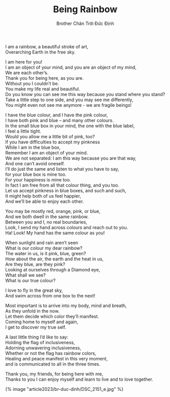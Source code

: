 ﻿---
title: Being Rainbow
author: Brother Chân Trời Đức Định 
---

<div class="verse"><p>I am a rainbow, a beautiful stroke of art,<br/>
Overarching Earth in the free sky.</p>

<p>I am here for you!<br/>
I am an object of your mind, and you are an object of my mind,<br/>
We are each other’s.<br/>
Thank you for being here, as you are.<br/>
Without you I couldn’t be.<br/>
You make my life real and beautiful.<br/>
Do you know you can see me this way because you stand where you stand?<br/>
Take a little step to one side, and you may see me differently,<br/>
You might even not see me anymore - we are fragile beings!</p>

<p>I have the blue colour, and I have the pink colour,<br/>
I have both pink and blue – and many other colours.<br/>
In the small blue box in your mind, the one with the blue label,<br/>
I feel a little tight.<br/>
Would you allow me a little bit of pink, too?<br/>
If you have difficulties to accept my pinkness<br/>
While I am in the blue box,<br/>
Remember I am an object of your mind.<br/>
We are not separated: I am this way because you are that way,<br/>
And one can’t avoid oneself.<br/>
I’ll do just the same and listen to what you have to say,<br/>
for your blue box is mine too.<br/>
For your happiness is mine too.<br/>
In fact I am free from all that colour thing, and you too.<br/>
Let us accept pinkness in blue boxes, and such and such,<br/>
It might help both of us feel happier,<br/>
And we’ll be able to enjoy each other.</p>

<p>You may be mostly red, orange, pink, or blue,<br/>
And we both dwell in the same rainbow.<br/>
Between you and I, no real boundaries,<br/>
Look, I send my hand across colours and reach out to you.<br/>
Ha! Look! My hand has the same colour as you!</p>

<p>When sunlight and rain aren’t seen<br/>
What is our colour my dear rainbow?<br/>
The water in us, is it pink, blue, green?<br/>
How about the air, the earth and the heat in us,<br/>
Are they blue, are they pink?<br/>
Looking at ourselves through a Diamond eye,<br/>
What shall we see?<br/>
What is our true colour?</p>

<p>I love to fly in the great sky,<br/>
And swim across from one box to the next!</p>

<p>Most important is to arrive into my body, mind and breath,<br/>
As they unfold in the now.<br/>
Let them decide which color they’ll manifest.<br/>
Coming home to myself and again,<br/>
I get to discover my true self.</p>

<p>A last little thing I’d like to say:<br/>
Holding the flag of inclusiveness,<br/>
Adorning unwavering inclusiveness,<br/>
Whether or not the flag has rainbow colors,<br/>
Healing and peace manifest in this very moment,<br/>
and is communicated to all in the three times.</p>

<p>Thank you, my friends, for being here with me,<br/>
Thanks to you I can enjoy myself and learn to live and to love together.</p></div>

<!-- <div class="article-end"></div> -->

<!-- {% image "article2023/drawings-sr-bo-de/xy6000_saturation_sharpen/Rainbow.webp" %} -->
{% image "article2023/br-duc-dinh/DSC_2151_e.jpg" %}
